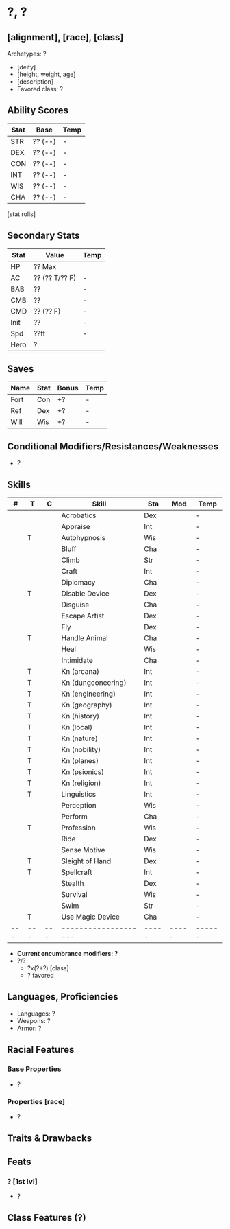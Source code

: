 # ?, ?
## [alignment], [race], [class]
Archetypes: ?
- [deity]
- [height, weight, age]
- [description]
- Favored class: ?

## Ability Scores
| Stat | Base    | Temp |
|------|---------|------|
| STR  | ?? (--) | -
| DEX  | ?? (--) | -
| CON  | ?? (--) | -
| INT  | ?? (--) | -
| WIS  | ?? (--) | -
| CHA  | ?? (--) | -
[stat rolls]

## Secondary Stats
| Stat | Value          | Temp |
|------|----------------|------|
| HP   | ?? Max         |
| AC   | ?? (?? T/?? F) | -
| BAB  | ??             | -
| CMB  | ??             | -
| CMD  | ?? (?? F)      | -
| Init | ??             | -
| Spd  | ??ft           | -
| Hero | ?              |

## Saves
| Name | Stat | Bonus | Temp |
|------|------|-------|------|
| Fort | Con  | +?    | -
| Ref  | Dex  | +?    | -
| Will | Wis  | +?    | -

## Conditional Modifiers/Resistances/Weaknesses
- ?

## Skills
| # | T | C | Skill              | Sta | Mod | Temp 
|---|---|---|--------------------|-----|-----|--
|   |   |   | Acrobatics         | Dex |     | -
|   |   |   | Appraise           | Int |     | -
|   | T |   | Autohypnosis       | Wis |     | -
|   |   |   | Bluff              | Cha |     | -
|   |   |   | Climb              | Str |     | -
|   |   |   | Craft              | Int |     | -
|   |   |   | Diplomacy          | Cha |     | -
|   | T |   | Disable Device     | Dex |     | -
|   |   |   | Disguise           | Cha |     | -
|   |   |   | Escape Artist      | Dex |     | -
|   |   |   | Fly                | Dex |     | -
|   | T |   | Handle Animal      | Cha |     | -
|   |   |   | Heal               | Wis |     | -
|   |   |   | Intimidate         | Cha |     | -
|   | T |   | Kn (arcana)        | Int |     | -
|   | T |   | Kn (dungeoneering) | Int |     | -
|   | T |   | Kn (engineering)   | Int |     | -
|   | T |   | Kn (geography)     | Int |     | -
|   | T |   | Kn (history)       | Int |     | -
|   | T |   | Kn (local)         | Int |     | -
|   | T |   | Kn (nature)        | Int |     | -
|   | T |   | Kn (nobility)      | Int |     | -
|   | T |   | Kn (planes)        | Int |     | -
|   | T |   | Kn (psionics)      | Int |     | -
|   | T |   | Kn (religion)      | Int |     | -
|   | T |   | Linguistics        | Int |     | -
|   |   |   | Perception         | Wis |     | -
|   |   |   | Perform            | Cha |     | -
|   | T |   | Profession         | Wis |     | -
|   |   |   | Ride               | Dex |     | -
|   |   |   | Sense Motive       | Wis |     | -
|   | T |   | Sleight of Hand    | Dex |     | -
|   | T |   | Spellcraft         | Int |     | -
|   |   |   | Stealth            | Dex |     | -
|   |   |   | Survival           | Wis |     | -
|   |   |   | Swim               | Str |     | -
|   | T |   | Use Magic Device   | Cha |     | -
|---|---|---|--------------------|-----|-----|------
- **Current encumbrance modifiers: ?**
- ?/?
    - ?x(?+?) [class]
    - ? favored

## Languages, Proficiencies
- Languages: ?
- Weapons:   ?
- Armor:     ?

## Racial Features
### Base Properties
- ?

### Properties [race]
- ?

## Traits & Drawbacks

## Feats
### ? [1st lvl]
- ?

## Class Features (?)
